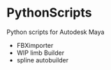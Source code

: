 # PythonScripts

Python scripts for Autodesk Maya

- FBXimporter 
- WIP limb Builder
- spline autobuilder

